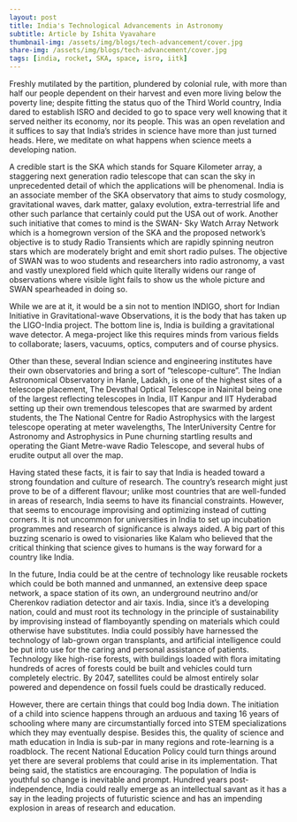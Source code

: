 ```yaml
---
layout: post
title: India's Technological Advancements in Astronomy
subtitle: Article by Ishita Vyavahare
thumbnail-img: /assets/img/blogs/tech-advancement/cover.jpg
share-img: /assets/img/blogs/tech-advancement/cover.jpg
tags: [india, rocket, SKA, space, isro, iitk]
---
```


Freshly mutilated by the partition, plundered by colonial rule, with more than half our people dependent on their harvest and even more living below the poverty line; despite fitting the status quo of the Third World country, India dared to establish ISRO and decided to go to space very well knowing that it served neither its economy, nor its people. This was an open revelation and it suffices to say that India’s strides in science have more than just turned heads. Here, we meditate on what happens when science meets a developing nation.

A credible start is the SKA which stands for Square Kilometer array, a staggering next generation radio telescope that can scan the sky in unprecedented detail of which the applications will be phenomenal. India is an associate member of the SKA observatory that aims to study cosmology, gravitational waves, dark matter, galaxy evolution, extra-terrestrial life and other such parlance that certainly could put the USA out of work. Another such initiative that comes to mind is the SWAN- Sky Watch Array Network which is a homegrown version of the SKA and the proposed network’s objective is to study Radio Transients which are rapidly spinning neutron stars which are moderately bright and emit short radio pulses. The objective of SWAN was to woo students and researchers into radio astronomy, a vast and vastly unexplored field which quite literally widens our range of observations where visible light fails to show us the whole picture and SWAN spearheaded in doing so.

While we are at it, it would be a sin not to mention INDIGO, short for Indian Initiative in Gravitational-wave Observations, it is the body that has taken up the LIGO-India project. The bottom line is, India is building a gravitational wave detector. A mega-project like this requires minds from various fields to collaborate; lasers, vacuums, optics, computers and of course physics.

Other than these, several Indian science and engineering institutes have their own observatories and bring a sort of “telescope-culture”. The Indian Astronomical Observatory in Hanle, Ladakh, is one of the highest sites of a telescope placement, The Devsthal Optical Telescope in Nainital being one of the largest reflecting telescopes in India, IIT Kanpur and IIT Hyderabad setting up their own tremendous telescopes that are swarmed by ardent students, the The National Centre for Radio Astrophysics with the largest telescope operating at meter wavelengths, The InterUniversity Centre for Astronomy and Astrophysics in Pune churning startling results and operating the Giant Metre-wave Radio Telescope, and several hubs of erudite output all over the map.

Having stated these facts, it is fair to say that India is headed toward a strong foundation and culture of research. The country’s research might just prove to be of a different flavour; unlike most countries that are well-funded in areas of research, India seems to have its financial constraints. However, that seems to encourage improvising and optimizing instead of cutting corners. It is not uncommon for universities in India to set up incubation programmes and research of significance is always aided. A big part of this buzzing scenario is owed to visionaries like Kalam who believed that the critical thinking that science gives to humans is the way forward for a country like India.

In the future, India could be at the centre of technology like reusable rockets which could be both manned and unmanned, an extensive deep space network, a space station of its own, an underground neutrino and/or Cherenkov radiation detector and air taxis. India, since it’s a developing nation, could and must root its technology in the principle of sustainability by improvising instead of flamboyantly spending on materials which could otherwise have substitutes. India could possibly have harnessed the technology of lab-grown organ transplants, and artificial intelligence could be put into use for the caring and personal assistance of patients. Technology like high-rise forests, with buildings loaded with flora imitating hundreds of acres of forests could be built and vehicles could turn completely electric. By 2047, satellites could be almost entirely solar powered and dependence on fossil fuels could be drastically reduced.

However, there are certain things that could bog India down. The initiation of a child into science happens through an arduous and taxing 16 years of schooling where many are circumstantially forced into STEM specializations which they may eventually despise. Besides this, the quality of science and math education in India is sub-par in many regions and rote-learning is a roadblock. The recent National Education Policy could turn things around yet there are several problems that could arise in its implementation. That being said, the statistics are encouraging. The population of India is youthful so change is inevitable and prompt. Hundred years post-independence, India could really emerge as an intellectual savant as it has a say in the leading projects of futuristic science and has an impending explosion in areas of research and education.
